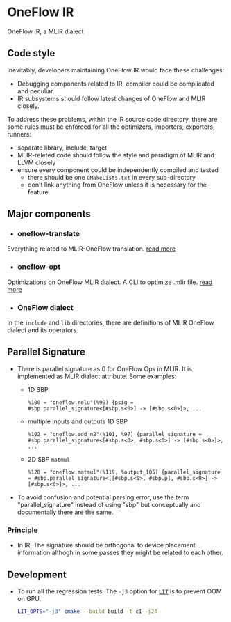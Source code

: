 # OneFlow IR

OneFlow IR, a MLIR dialect

## Code style

Inevitably, developers maintaining OneFlow IR would face these challenges:
- Debugging components related to IR, compiler could be complicated and peculiar.
- IR subsystems should follow latest changes of OneFlow and MLIR closely.

To address these problems,
within the IR source code directory,
there are some rules must be enforced for all the optimizers, importers, exporters, runners:
- separate library, include, target
- MLIR-releted code should follow the style and paradigm of MLIR and LLVM closely
- ensure every component could be independently compiled and tested
    - there should be one `CMakeLists.txt` in every sub-directory
    - don't link anything from OneFlow unless it is necessary for the feature

## Major components
- ### oneflow-translate
Everything related to MLIR-OneFlow translation. [read more](oneflow-translate/README.md)

- ### oneflow-opt
Optimizations on OneFlow MLIR dialect. A CLI to optimize .mlir file. [read more](oneflow-opt/README.md)

- ### OneFlow dialect
In the `include` and `lib` directories, there are definitions of MLIR OneFlow dialect and its operators.

## Parallel Signature

- There is parallel signature as 0 for OneFlow Ops in MLIR. It is implemented as MLIR dialect attribute. Some examples:
    - 1D SBP
        ```mlir
        %100 = "oneflow.relu"(%99) {psig = #sbp.parallel_signature<[#sbp.s<0>] -> [#sbp.s<0>]>, ...
        ```
    - multiple inputs and outputs 1D SBP
        ```mlir
        %102 = "oneflow.add_n2"(%101, %97) {parallel_signature = #sbp.parallel_signature<[#sbp.s<0>, #sbp.s<0>] -> [#sbp.s<0>]>, ...
        ```
    - 2D SBP `matmul`
        ```
        %120 = "oneflow.matmul"(%119, %output_105) {parallel_signature = #sbp.parallel_signature<[[#sbp.s<0>, #sbp.p], #sbp.s<0>] -> [#sbp.s<0>]>, ...
        ```

- To avoid confusion and potential parsing error, use the term "parallel_signature" instead of using "sbp" but conceptually and documentally there are the same.

### Principle
- In IR, The signature should be orthogonal to device placement information althogh in some passes they might be related to each other.

## Development

- To run all the regression tests. The `-j3` option for [`LIT`](https://llvm.org/docs/CommandGuide/lit.html) is to prevent OOM on GPU.
    ```bash
    LIT_OPTS="-j3" cmake --build build -t c1 -j24
    ```
